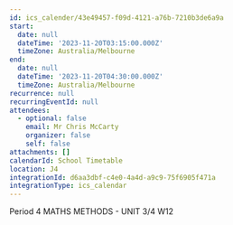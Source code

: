 ```yaml
---
id: ics_calender/43e49457-f09d-4121-a76b-7210b3de6a9a
start:
  date: null
  dateTime: '2023-11-20T03:15:00.000Z'
  timeZone: Australia/Melbourne
end:
  date: null
  dateTime: '2023-11-20T04:30:00.000Z'
  timeZone: Australia/Melbourne
recurrence: null
recurringEventId: null
attendees:
  - optional: false
    email: Mr Chris McCarty
    organizer: false
    self: false
attachments: []
calendarId: School Timetable
location: J4
integrationId: d6aa3dbf-c4e0-4a4d-a9c9-75f6905f471a
integrationType: ics_calendar
---
```

Period 4
MATHS METHODS - UNIT 3/4 W12